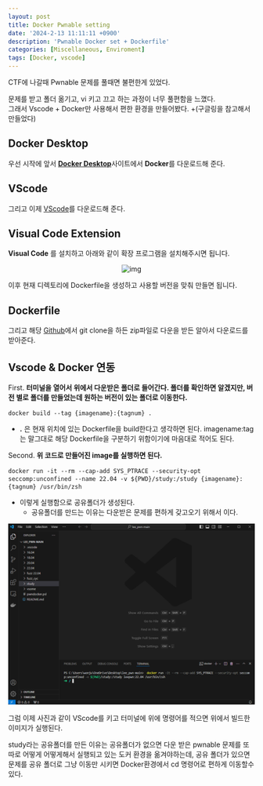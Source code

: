 ```yaml
---
layout: post
title: Docker Pwnable setting
date: '2024-2-13 11:11:11 +0900'
description: 'Pwnable Docker set + Dockerfile'
categories: [Miscellaneous, Enviroment]
tags: [Docker, vscode]
---
```


CTF에 나갈때 Pwnable 문제를 풀때면 불편한게 있었다.

문제를 받고 폴더 옮기고, vi 키고 끄고 하는 과정이 너무 풀편함을 느꼈다.<br>
그래서 Vscode + Docker만 사용해서 편한 환경을 만들어봤다. +(구글링을 참고해서 만들었다)

## Docker Desktop
우선 시작에 앞서 [**Docker Desktop**](https://www.docker.com/products/docker-desktop/)사이트에서 **Docker**를 다운로드해 준다.

## VScode

그리고 이제 [VScode](https://code.visualstudio.com/)를 다운로드해 준다.

## Visual Code Extension

**Visual Code** 를 설치하고 아래와 같이 확장 프로그램을 설치해주시면 됩니다.

<p align="center">
<img src ="https://user-images.githubusercontent.com/78135526/205292743-1c0bf652-4583-4c4f-90b2-27f033960618.png"  alt="img" width = 400>
</p>

이후 현재 디렉토리에 Dockerfile을 생성하고 사용할 버전을 맞춰 만들면 됩니다.

## Dockerfile
그리고 해당 [Github](https://github.com/hyuntaeLee/lee_pwn)에서 git clone을 하든 zip파일로 다운을 받든 알아서 다운로드를 받아준다.


## Vscode & Docker 연동

First. **터미널을 열어서 위에서 다운받은 폴더로 들어간다. 폴더를 확인하면 알겠지만, 버전 별로 폴더를 만들었는데 원하는 버전이 있는 폴더로 이동한다.**

```
docker build --tag {imagename}:{tagnum} .
```

* **.** 은 현재 위치에 있는 Dockerfile을 build한다고 생각하면 된다. imagename:tag는 말그대로 해당 Dockerfile을 구분하기 위함이기에 마음대로 적어도 된다.

Second. **위 코드로 만들어진 image를 실행하면 된다.**

```
docker run -it --rm --cap-add SYS_PTRACE --security-opt seccomp:unconfined --name 22.04 -v ${PWD}/study:/study {imagename}:{tagnum} /usr/bin/zsh
```
* 이렇게 실행함으로 공유폴더가 생성된다.
  * 공유폴더를 만드는 이유는 다운받은 문제를 편하게 갖고오기 위해서 이다.

<p align="left">
<img src ="/assets/images/data/set.png" alt="img" width = 700>
</p>

그럼 이제 사진과 같이 VScode를 키고 터미널에 위에 명령어를 적으면 위에서 빌드한 이미지가 실행된다.

study라는 공유폴더를 만든 이유는 공유폴더가 없으면 다운 받은 pwnable 문제를 또 따로 어떻게 어떻게해서 실행되고 있는 도커 환경을 옮겨야하는데, 공유 폴더가 있으면 문제를 공유 폴더로 그냥 이동만 시키면 Docker환경에서 cd 명령어로 편하게 이동할수 있다.
